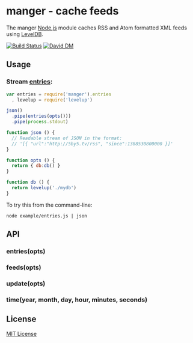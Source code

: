 # manger - cache feeds 

The manger [Node.js](http://nodejs.org/) module caches RSS and Atom formatted XML feeds using [LevelDB](https://github.com/rvagg/node-levelup).

[![Build Status](https://secure.travis-ci.org/michaelnisi/manger.png)](http://travis-ci.org/michaelnisi/manger) [![David DM](https://david-dm.org/michaelnisi/manger.png)](http://david-dm.org/michaelnisi/manger)

## Usage

### Stream [entries](https://github.com/michaelnisi/pickup#evententry):
```js
var entries = require('manger').entries
  , levelup = require('levelup')

json()
  .pipe(entries(opts()))
  .pipe(process.stdout)

function json () {
  // Readable stream of JSON in the format:
  // '[{ "url":"http://5by5.tv/rss", "since":1388530800000 }]'
}

function opts () {
  return { db:db() }
}

function db () {
  return levelup('./mydb')
}
```

To try this from the command-line:
```
node example/entries.js | json
```

## API

### entries(opts)

### feeds(opts)

### update(opts)

### time(year, month, day, hour, minutes, seconds)

## License

[MIT License](https://raw.github.com/michaelnisi/manger/master/LICENSE)

